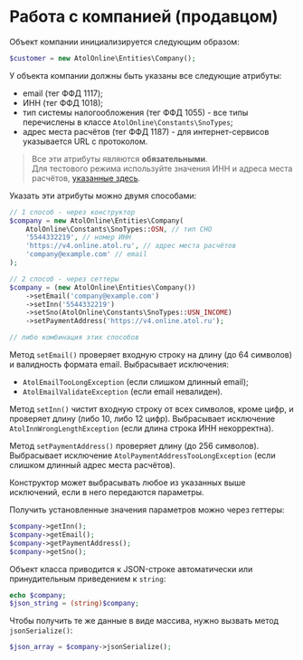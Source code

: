 # Работа с компанией (продавцом)

Объект компании инициализируется следующим образом:

```php
$customer = new AtolOnline\Entities\Company();
```

У объекта компании должны быть указаны все следующие атрибуты:
* email (тег ФФД 1117);
* ИНН (тег ФФД 1018);
* тип системы налогообложения (тег ФФД 1055) - все типы перечислены в классе `AtolOnline\Constants\SnoTypes`;
* адрес места расчётов (тег ФФД 1187) - для интернет-сервисов указывается URL с протоколом.

> Все эти атрибуты являются **обязательными**.  
> Для тестового режима используйте значения ИНН и адреса места расчётов, [указанные здесь](https://online.atol.ru/files/ffd/test_sreda.txt).

Указать эти атрибуты можно двумя способами:

```php
// 1 способ - через конструктор
$company = new AtolOnline\Entities\Company(
    AtolOnline\Constants\SnoTypes::OSN, // тип СНО
    '5544332219', // номер ИНН
    'https://v4.online.atol.ru', // адрес места расчётов
    'company@example.com' // email
);

// 2 способ - через сеттеры
$company = (new AtolOnline\Entities\Company())
    ->setEmail('company@example.com')
    ->setInn('5544332219')
    ->setSno(AtolOnline\Constants\SnoTypes::USN_INCOME)
    ->setPaymentAddress('https://v4.online.atol.ru');

// либо комбинация этих способов
```

Метод `setEmail()` проверяет входную строку на длину (до 64 символов) и валидность формата email.
Выбрасывает исключения:
* `AtolEmailTooLongException` (если слишком длинный email);
* `AtolEmailValidateException` (если email невалиден).

Метод `setInn()` чистит входную строку от всех символов, кроме цифр, и проверяет длину (либо 10, либо 12 цифр).
Выбрасывает исключение `AtolInnWrongLengthException` (если длина строка ИНН некорректна).

Метод `setPaymentAddress()` проверяет длину (до 256 символов).
Выбрасывает исключение `AtolPaymentAddressTooLongException` (если слишком длинный адрес места расчётов).

Конструктор может выбрасывать любое из указанных выше исключений, если в него передаются параметры.

Получить установленные значения параметров можно через геттеры:

```php
$company->getInn();
$company->getEmail();
$company->getPaymentAddress();
$company->getSno();
```

Объект класса приводится к JSON-строке автоматически или принудительным приведением к `string`:

```php
echo $company;
$json_string = (string)$company;
```

Чтобы получить те же данные в виде массива, нужно вызвать метод `jsonSerialize()`:

```php
$json_array = $company->jsonSerialize();
```

